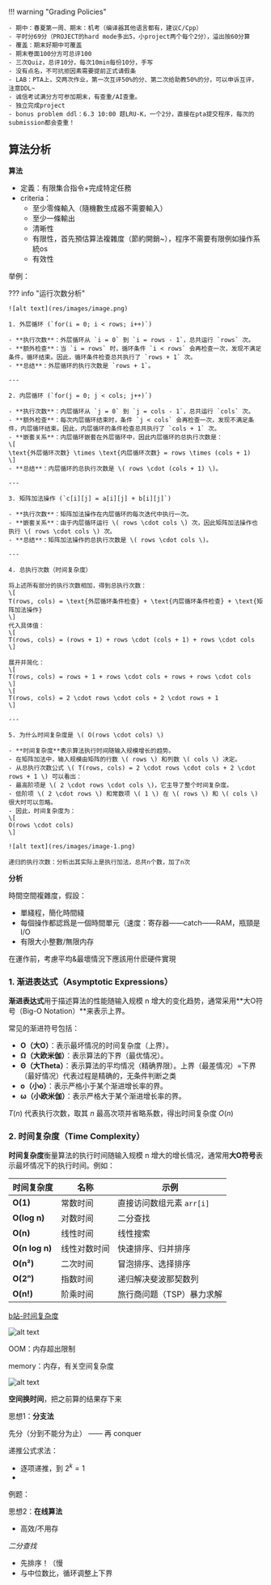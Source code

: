 !!! warning "Grading Policies"
    
    - 期中：春夏第一周、期末：机考（编译器其他语言都有，建议C/Cpp）
    - 平时分69分（PROJECT的hard mode多出5，小project两个每个2分），溢出按60分算
    - 覆盖：期末好期中可覆盖
    - 期末卷面100分方可总评100
    - 三次Quiz，总评10分，每次10min每份10分，手写
    - 没有点名，不可抗拒因素需要提前正式请假条
    - LAB：PTA上，交两次作业，第一次互评50%的分、第二次给助教50%的分，可以申诉互评，注意DDL~
    - 诚信考试满分方可参加期末，有查重/AI查重。
	- 独立完成project
	- bonus problem ddl：6.3 10:00 题LRU-K，一个2分，直接在pta提交程序，每次的submission都会查重！

## 算法分析

**算法**

- 定義：有限集合指令+完成特定任務
- criteria：
    - 至少零條輸入（隨機數生成器不需要輸入）
    - 至少一條輸出
    - 清晰性
    - 有限性，首先預估算法複雜度（節約開銷~），程序不需要有限例如操作系統os
    - 有效性

举例：

??? info "运行次数分析"

	![alt text](res/images/image.png)

	1. 外层循环 (`for(i = 0; i < rows; i++)`)

	- **执行次数**：外层循环从 `i = 0` 到 `i = rows - 1`，总共运行 `rows` 次。
	- **额外检查**：当 `i = rows` 时，循环条件 `i < rows` 会再检查一次，发现不满足条件，循环结束。因此，循环条件检查总共执行了 `rows + 1` 次。
	- **总结**：外层循环的执行次数是 `rows + 1`。

	---

	2. 内层循环 (`for(j = 0; j < cols; j++)`)

	- **执行次数**：内层循环从 `j = 0` 到 `j = cols - 1`，总共运行 `cols` 次。
	- **额外检查**：每次内层循环结束时，条件 `j < cols` 会再检查一次，发现不满足条件，内层循环结束。因此，内层循环的条件检查总共执行了 `cols + 1` 次。
	- **嵌套关系**：内层循环嵌套在外层循环中，因此内层循环的总执行次数是：
	\[
	\text{外层循环次数} \times \text{内层循环次数} = rows \times (cols + 1)
	\]
	- **总结**：内层循环的总执行次数是 \( rows \cdot (cols + 1) \)。

	---

	3. 矩阵加法操作 (`c[i][j] = a[i][j] + b[i][j]`)

	- **执行次数**：矩阵加法操作在内层循环的每次迭代中执行一次。
	- **嵌套关系**：由于内层循环运行 \( rows \cdot cols \) 次，因此矩阵加法操作也执行 \( rows \cdot cols \) 次。
	- **总结**：矩阵加法操作的总执行次数是 \( rows \cdot cols \)。

	---

	4. 总执行次数（时间复杂度）

	将上述所有部分的执行次数相加，得到总执行次数：
	\[
	T(rows, cols) = \text{外层循环条件检查} + \text{内层循环条件检查} + \text{矩阵加法操作}
	\]
	代入具体值：
	\[
	T(rows, cols) = (rows + 1) + rows \cdot (cols + 1) + rows \cdot cols
	\]

	展开并简化：
	\[
	T(rows, cols) = rows + 1 + rows \cdot cols + rows + rows \cdot cols
	\]
	\[
	T(rows, cols) = 2 \cdot rows \cdot cols + 2 \cdot rows + 1
	\]

	---

	5. 为什么时间复杂度是 \( O(rows \cdot cols) \)

	- **时间复杂度**表示算法执行时间随输入规模增长的趋势。
	- 在矩阵加法中，输入规模由矩阵的行数 \( rows \) 和列数 \( cols \) 决定。
	- 从总执行次数公式 \( T(rows, cols) = 2 \cdot rows \cdot cols + 2 \cdot rows + 1 \) 可以看出：
	- 最高阶项是 \( 2 \cdot rows \cdot cols \)，它主导了整个时间复杂度。
	- 低阶项 \( 2 \cdot rows \) 和常数项 \( 1 \) 在 \( rows \) 和 \( cols \) 很大时可以忽略。
	- 因此，时间复杂度为：
	\[
	O(rows \cdot cols)
	\]

	![alt text](res/images/image-1.png)

	递归的执行次数：分析出其实际上是执行加法，总共n个数，加了n次


**分析**
<!-- HBM 萬卡集群 -->
時間空間複雜度，假設：

- 單綫程，簡化時間綫
- 每個操作都認爲是一個時間單元（速度：寄存器——catch——RAM，瓶頸是I/O
- 有限大小整數/無限内存

在運作前，考慮平均&最壞情況下應該用什麽硬件實現



### **1. 渐进表达式（Asymptotic Expressions）**
**渐进表达式**用于描述算法的性能随输入规模 n 增大的变化趋势，通常采用**大O符号（Big-O Notation）**来表示上界。  

常见的渐进符号包括：
- **O（大O）**：表示最坏情况的时间复杂度（上界）。
- **Ω（大欧米伽）**：表示算法的下界（最优情况）。
- **Θ（大Theta）**：表示算法的平均情况（精确界限）。上界（最差情况）=下界（最好情况）代表过程是精确的，无条件判断之类
- **o（小o）**：表示严格小于某个渐进增长率的界。
- **ω（小欧米伽）**：表示严格大于某个渐进增长率的界。

$T(n)$ 代表执行次数，取其 $n$ 最高次项并省略系数，得出时间复杂度 $O(n)$

### **2. 时间复杂度（Time Complexity）**
**时间复杂度**衡量算法的执行时间随输入规模 n 增大的增长情况，通常用**大O符号**表示最坏情况下的执行时间。例如：

| 时间复杂度 | 名称 | 示例 |
|------------|------|------|
| **O(1)** | 常数时间 | 直接访问数组元素 `arr[i]` |
| **O(log n)** | 对数时间 | 二分查找 |
| **O(n)** | 线性时间 | 线性搜索 |
| **O(n log n)** | 线性对数时间 | 快速排序、归并排序 |
| **O(n²)** | 二次时间 | 冒泡排序、选择排序 |
| **O(2ⁿ)** | 指数时间 | 递归解决斐波那契数列 |
| **O(n!)** | 阶乘时间 | 旅行商问题（TSP）暴力求解 |

[b站-时间复杂度](https://www.bilibili.com/video/BV1nE411x7qP/?spm_id_from=333.337.search-card.all.click&vd_source=b14909f255fe42946743657320d2f59a)

![alt text](res/images/image-2.png)

OOM：内存超出限制

memory：内存，有关空间复杂度

![alt text](res/images/image-3.png)

**空间换时间**，把之前算的结果存下来

思想1：**分支法**

先分（分到不能分为止） —— 再 conquer

递推公式求法：

- 逐项递推，到 $2^k = 1$
- 

例题：

思想2：**在线算法**

- 高效/不用存

*二分查找*

- 先排序！（慢
- 与中位数比，循环调整上下界

